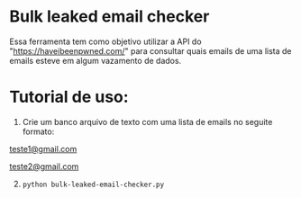 # Bulk leaked email checker

Essa ferramenta tem como objetivo utilizar a API do "https://haveibeenpwned.com/" para consultar quais emails de uma lista de emails esteve em algum vazamento de dados.

# Tutorial de uso:

1) Crie um banco arquivo de texto com uma lista de emails no seguite formato:

teste1@gmail.com

teste2@gmail.com

2) `python bulk-leaked-email-checker.py`

